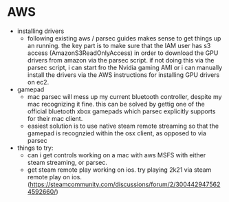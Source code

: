 # AWS
- installing drivers
    - following existing aws / parsec guides makes sense to get things up an running. the key part is to make sure that the IAM user has s3 access (AmazonS3ReadOnlyAccess) in order to download the GPU drivers from amazon via the parsec script. if not doing this via the parsec script, i can start fro the Nvidia gaming AMI or i can manually install the drivers via the AWS instructions for installing GPU drivers on ec2.
- gamepad
    - mac parsec will mess up my current bluetooth controller, despite my mac recognizing it fine. this can be solved by gettig one of the official bluetooth xbox gamepads which parsec explicitly supports for their mac client. 
    - easiest solution is to use native steam remote streaming so that the gamepad is recognzied within the osx client, as opposed to via parsec
- things to try:
    - can i get controls working on a mac with aws MSFS  with either steam streaming, or parsec.
    - get steam remote play working on ios. try playing 2k21 via steam remote play on ios. (https://steamcommunity.com/discussions/forum/2/3004429475624592660/)
